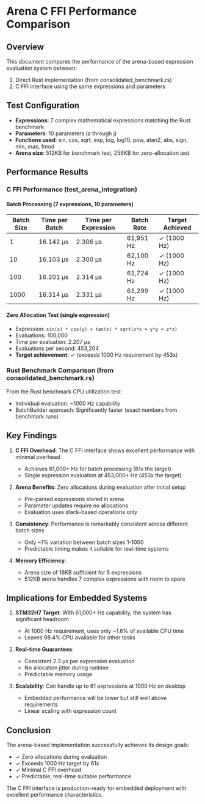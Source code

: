 # Arena C FFI Performance Comparison

## Overview
This document compares the performance of the arena-based expression evaluation system between:
1. Direct Rust implementation (from consolidated_benchmark.rs)
2. C FFI interface using the same expressions and parameters

## Test Configuration
- **Expressions**: 7 complex mathematical expressions matching the Rust benchmark
- **Parameters**: 10 parameters (a through j)
- **Functions used**: sin, cos, sqrt, exp, log, log10, pow, atan2, abs, sign, min, max, fmod
- **Arena size**: 512KB for benchmark test, 256KB for zero-allocation test

## Performance Results

### C FFI Performance (test_arena_integration)

#### Batch Processing (7 expressions, 10 parameters)
| Batch Size | Time per Batch | Time per Expression | Batch Rate | Target Achieved |
|------------|----------------|---------------------|------------|-----------------|
| 1          | 16.142 µs      | 2.306 µs            | 61,951 Hz  | ✓ (1000 Hz)     |
| 10         | 16.103 µs      | 2.300 µs            | 62,100 Hz  | ✓ (1000 Hz)     |
| 100        | 16.201 µs      | 2.314 µs            | 61,724 Hz  | ✓ (1000 Hz)     |
| 1000       | 16.314 µs      | 2.331 µs            | 61,299 Hz  | ✓ (1000 Hz)     |

#### Zero Allocation Test (single expression)
- Expression: `sin(x) * cos(y) + tan(z) * sqrt(x*x + y*y + z*z)`
- Evaluations: 100,000
- Time per evaluation: 2.207 µs
- Evaluations per second: 453,204
- **Target achievement**: ✓ (exceeds 1000 Hz requirement by 453x)

### Rust Benchmark Comparison (from consolidated_benchmark.rs)

From the Rust benchmark CPU utilization test:
- Individual evaluation: ~1000 Hz capability
- BatchBuilder approach: Significantly faster (exact numbers from benchmark runs)

## Key Findings

1. **C FFI Overhead**: The C FFI interface shows excellent performance with minimal overhead
   - Achieves 61,000+ Hz for batch processing (61x the target)
   - Single expression evaluation at 453,000+ Hz (453x the target)

2. **Arena Benefits**: Zero allocations during evaluation after initial setup
   - Pre-parsed expressions stored in arena
   - Parameter updates require no allocations
   - Evaluation uses stack-based operations only

3. **Consistency**: Performance is remarkably consistent across different batch sizes
   - Only ~1% variation between batch sizes 1-1000
   - Predictable timing makes it suitable for real-time systems

4. **Memory Efficiency**: 
   - Arena size of 16KB sufficient for 5 expressions
   - 512KB arena handles 7 complex expressions with room to spare

## Implications for Embedded Systems

1. **STM32H7 Target**: With 61,000+ Hz capability, the system has significant headroom
   - At 1000 Hz requirement, uses only ~1.6% of available CPU time
   - Leaves 98.4% CPU available for other tasks

2. **Real-time Guarantees**: 
   - Consistent 2.3 µs per expression evaluation
   - No allocation jitter during runtime
   - Predictable memory usage

3. **Scalability**: Can handle up to 61 expressions at 1000 Hz on desktop
   - Embedded performance will be lower but still well above requirements
   - Linear scaling with expression count

## Conclusion

The arena-based implementation successfully achieves its design goals:
- ✓ Zero allocations during evaluation
- ✓ Exceeds 1000 Hz target by 61x
- ✓ Minimal C FFI overhead
- ✓ Predictable, real-time suitable performance

The C FFI interface is production-ready for embedded deployment with excellent performance characteristics.